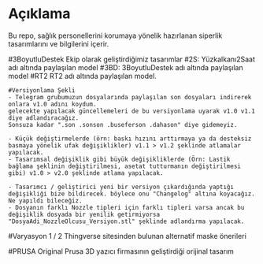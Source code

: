 # Açıklama
Bu repo, sağlık personellerini korumaya yönelik hazırlanan siperlik tasarımlarını ve bilgilerini içerir.

#3BoyutluDestek
Ekip olarak geliştirdiğimiz tasarımlar
	#2S:
	Yüzkalkanı2Saat adı altında paylaşılan model
	#3BD:
	3BoyutluDestek adı altında paylaşılan model
	#RT2
	RT2 adı altında paylaşılan model.
	
	#Versiyonlama Şekli
	- Telegram grubumuzun dosyalarında paylaşılan son dosyaları indirerek onlara v1.0 adını koydum.
	gelecekte yapılacak güncellemeleri de bu versiyonlama uyarak v1.0 v1.1 diye adlandıracağız.
	Sonsuza kadar ".son .sonson .buseferson .dahason" diye gidemeyiz.
	
	- Küçük değiştirmelerde (örn: baskı hızını arttırmaya ya da desteksiz basmaya yönelik ufak değişiklikler) v1.1 > v1.2 şeklinde atlamalar yapılacak.
	- Tasarımsal değişiklik gibi büyük değişikliklerde (Örn: Lastik bağlama şeklinin değiştirilmesi, asetat tutturmanın değiştirilmesi gibi) v1.0 > v2.0 şeklinde atlama yapılacak.
	
	- Tasarımcı / geliştirici yeni bir versiyon çıkardığında yaptığı değişikliği bize bildirecek. böylece onu "Changelog" altına koyacağız. Ne yapıldı bileceğiz.
	- Dosyanın farklı Nozzle tipleri için farklı tipleri varsa ancak bu değişiklik dosyada bir yenilik getirmiyorsa "DosyaAdi_NozzleOlcusu_Versiyon.stl" şeklinde adlandırma yapılacak.
	
#Varyasyon 1 / 2
Thingverse sitesinden bulunan alternatif maske önerileri

#PRUSA Original
Prusa 3D yazıcı firmasının geliştirdiği orijinal tasarım

